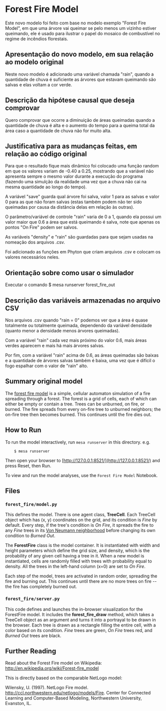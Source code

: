 # Forest Fire Model

Este novo modelo foi feito com base no modelo exemplo "Forest Fire Model", em que uma árvore vai queimar se pelo menos um vizinho estiver queimando, ele é usado para ilustrar o papel do mosaico de combustível no regime de incêndios florestais.

## Apresentação do novo modelo, em sua relação ao modelo original

Neste novo modelo é adicionado uma variável chamada "rain", quando a quantidade de chuva é suficiente as árvores que estavam queimando são salvas e elas voltam a cor verde.

## Descrição da hipótese causal que deseja comprovar

Quero comprovar que ocorre a diminuição de áreas queimadas quando a quantidade de chuva é alta e o aumento do tempo para a queima total da área caso a quantidade de chuva não for muito alta.

## Justificativa para as mudanças feitas, em relação ao código original

Para que o resultado fique mais dinâmico foi colocado uma função random em que os valores variam de -0.40 a 0.25, mostrando que a variável não apresenta sempre o mesmo valor durante a execução do programa (fazendo uma simulção da realidade uma vez que a chuva não cai na mesma quantidade ao longo do tempo).

A variável "save" guarda qual árvore foi salva, valor 1 para as salvas e valor 0 para as que não foram salvas (estas também podem não ter sido queimadas por causa da distância delas em relação às outras).

O parâmetro/variável de controle "rain" varia de 0 a 1, quando ela possui um valor maior que 0.6 a área que está queimando é salva, note que apenas os pontos "On Fire" podem ser salvos.
 
As variáveis "density" e "rain" são guardadas para que sejam usadas na nomeação dos arquivos .csv.

Foi adicionado as funções em Phyton que criam arquivos .csv e colocam os valores necessários neles. 

## Orientação sobre como usar o simulador

Executar o comando $ mesa runserver forest_fire_out

## Descrição das variáveis armazenadas no arquivo CSV

Nos arquivos .csv quando "rain = 0" podemos ver que a área é quase totalmente ou totalmente queimada, dependendo da variável densidade (quanto menor a densidade menos árvores queimadas).

Com a variável "rain" cada vez mais próximo do valor 0.6, mais áreas verdes aparecem e mais há mais árvores salvas.

Por fim, com a variável "rain" acima de 0.6, as áreas queimadas são baixas e a quantidade de árvores salvas também é baixa, uma vez que é difícil o fogo espalhar com o valor de "rain" alto.

## Summary original model

The [forest fire model](http://en.wikipedia.org/wiki/Forest-fire_model) is a simple, cellular automaton simulation of a fire spreading through a forest. The forest is a grid of cells, each of which can either be empty or contain a tree. Trees can be unburned, on fire, or burned. The fire spreads from every on-fire tree to unburned neighbors; the on-fire tree then becomes burned. This continues until the fire dies out.

## How to Run

To run the model interactively, run ``mesa runserver`` in this directory. e.g.

```
    $ mesa runserver
```

Then open your browser to [http://127.0.0.1:8521/](http://127.0.0.1:8521/) and press Reset, then Run.

To view and run the model analyses, use the ``Forest Fire Model`` Notebook.

## Files

### ``forest_fire/model.py``

This defines the model. There is one agent class, **TreeCell**. Each TreeCell object which has (x, y) coordinates on the grid, and its condition is *Fine* by default. Every step, if the tree's condition is *On Fire*, it spreads the fire to any *Fine* trees in its [Von Neumann neighborhood](http://en.wikipedia.org/wiki/Von_Neumann_neighborhood) before changing its own condition to *Burned Out*.

The **ForestFire** class is the model container. It is instantiated with width and height parameters which define the grid size, and density, which is the probability of any given cell having a tree in it. When a new model is instantiated, cells are randomly filled with trees with probability equal to density. All the trees in the left-hand column (x=0) are set to *On Fire*.

Each step of the model, trees are activated in random order, spreading the fire and burning out. This continues until there are no more trees on fire -- the fire has completely burned out.


### ``forest_fire/server.py``

This code defines and launches the in-browser visualization for the ForestFire model. It includes the **forest_fire_draw** method, which takes a TreeCell object as an argument and turns it into a portrayal to be drawn in the browser. Each tree is drawn as a rectangle filling the entire cell, with a color based on its condition. *Fine* trees are green, *On Fire* trees red, and *Burned Out* trees are black.

## Further Reading

Read about the Forest Fire model on Wikipedia: http://en.wikipedia.org/wiki/Forest-fire_model

This is directly based on the comparable NetLogo model:

Wilensky, U. (1997). NetLogo Fire model. http://ccl.northwestern.edu/netlogo/models/Fire. Center for Connected Learning and Computer-Based Modeling, Northwestern University, Evanston, IL.

